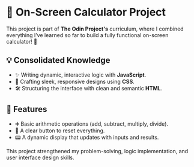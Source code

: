 # 🧮 On-Screen Calculator Project  

This project is part of **The Odin Project's** curriculum, where I combined everything I’ve learned so far to build a fully functional on-screen calculator! 🚀  

## 💡 Consolidated Knowledge  

- ✨ Writing dynamic, interactive logic with **JavaScript**.  
- 🎨 Crafting sleek, responsive designs using **CSS**.  
- 🛠️ Structuring the interface with clean and semantic **HTML**.  

## 🎯 Features  

- ➕ Basic arithmetic operations (add, subtract, multiply, divide).  
- 🔄 A clear button to reset everything.  
- 📟 A dynamic display that updates with inputs and results.  

This project strengthened my problem-solving, logic implementation, and user interface design skills.
